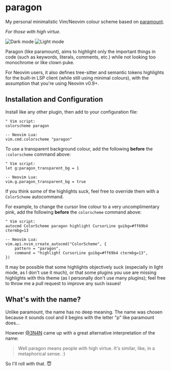 # paragon

My personal minimalistic Vim/Neovim colour scheme based on
[paramount](https://github.com/owickstrom/vim-colors-paramount).

_For those with high virtue._

![Dark mode](https://user-images.githubusercontent.com/6256228/234618757-11b083ca-b961-435c-8f5f-98061ca0b0b0.png)
![Light mode](https://user-images.githubusercontent.com/6256228/234671568-8ee81562-22ce-4f77-80fa-b86aaf0b57d5.png)

Paragon (like paramount), aims to highlight only the important things in code
(such as keywords, literals, comments, etc.) while not looking too monochrome or
like clown puke.

For Neovim users, it also defines tree-sitter and semantic tokens highlights
for the built-in LSP client (while still using minimal colours), with the
assumption that you're using Neovim v0.9+.

## Installation and Configuration

Install like any other plugin, then add to your configuration file:

```
" Vim script:
colorscheme paragon

-- Neovim Lua:
vim.cmd.colorscheme "paragon"
```

To use a transparent background colour, add the following **before** the
`:colorscheme` command above:

```
" Vim script:
let g:paragon_transparent_bg = 1

-- Neovim Lua:
vim.g.paragon_transparent_bg = true
```

If you think some of the highlights suck, feel free to override them with a
`ColorScheme` autocommand.

For example, to change the cursor line colour to a very uncomplimentary pink,
add the following **before** the `colorscheme` command above:

```
" Vim script:
autocmd ColorScheme paragon highlight CursorLine guibg=#ff69b4 ctermbg=13

-- Neovim Lua:
vim.api.nvim_create_autocmd("ColorScheme", {
    pattern = "paragon",
    command = "highlight CursorLine guibg=#ff69b4 ctermbg=13",
})
```

It may be possible that some highlights objectively suck (especially in light
mode, as I don't use it much), or that some plugins you use are missing
highlights with this theme (as I personally don't use many plugins); feel free
to throw me a pull request to improve any such issues!

## What's with the name?

Unlike paramount, the name has no deep meaning. The name was chosen because it
sounds cool and it begins with the letter "p" like paramount does...

However [@3N4N](https://github.com/3N4N) came up with a great alternative
interpretation of the name:

> Well paragon means people with high virtue.
> It's similar, like, in a metaphorical sense. :)

So I'll roll with that. 😇
